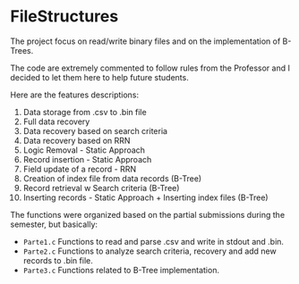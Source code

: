 # FileStructures
<p>The project focus on read/write binary files and on the implementation of B-Trees. </p> 
<p>The code are extremely commented to follow rules from the Professor and I decided to let them here to help future students. </p> 
<p>Here are the features descriptions:</p>

  1. Data storage from .csv to .bin file
  2. Full data recovery
  3.  Data recovery based on search criteria
  4.  Data recovery based on RRN
  5.  Logic Removal - Static Approach
  6.  Record insertion - Static Approach
  7.  Field update of a record - RRN
  8.  Creation of index file from data records (B-Tree)
  9.  Record retrieval w Search criteria (B-Tree)
  10. Inserting records - Static Approach + Inserting index files (B-Tree)
  
<p> The functions were organized based on the partial submissions during the semester, but basically:</p>

- `Parte1.c`
       Functions to read and parse .csv and write in stdout and .bin.
- `Parte2.c`
       Functions to analyze search criteria, recovery and add new records to .bin file.
- `Parte3.c`
       Functions related to B-Tree implementation.
